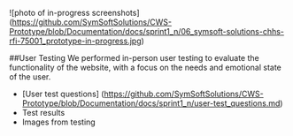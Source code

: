 ![photo of in-progress screenshots] (https://github.com/SymSoftSolutions/CWS-Prototype/blob/Documentation/docs/sprint1_n/06_symsoft-solutions-chhs-rfi-75001_prototype-in-progress.jpg)

##User Testing
We performed in-person user testing to evaluate the functionality of the website, with a focus on the needs and emotional state of the user.
- [User test questions] (https://github.com/SymSoftSolutions/CWS-Prototype/blob/Documentation/docs/sprint1_n/user-test_questions.md)
- Test results
- Images from testing
